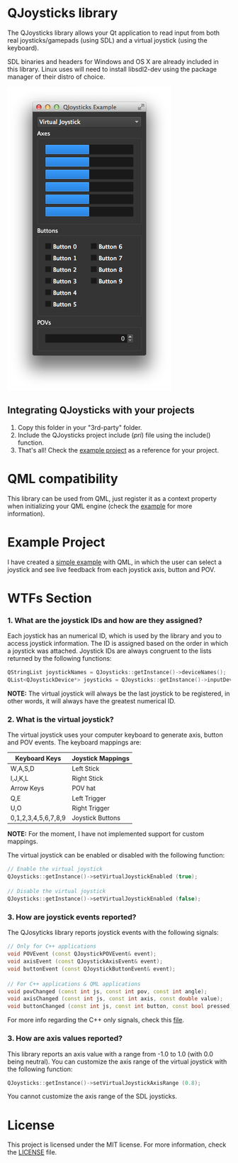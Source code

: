 # QJoysticks library

The QJoysticks library allows your Qt application to read input from both real joysticks/gamepads (using SDL) and a virtual joystick (using the keyboard).

SDL binaries and headers for Windows and OS X are already included in this library. Linux uses will need to install libsdl2-dev using the package manager of their distro of choice.

![Screenshot](/examples/JoystickList/screenshot.png)

## Integrating QJoysticks with your projects
1. Copy this folder in your "3rd-party" folder.
2. Include the QJoysticks project include (*pri*) file using the include() function.
3. That's all! Check the [example project](#example-project) as a reference for your project.

# QML compatibility
This library can be used from QML, just register it as a context property when initializing your QML engine (check the [example](#example-project) for more information).

# Example Project
I have created a [simple example](/examples/JoystickList) with QML, in which the user can select a joystick and see live feedback from each joystick axis, button and POV.

# WTFs Section

### 1. What are the joystick IDs and how are they assigned?

Each joystick has an numerical ID, which is used by the library and you to access joystick information. The ID is assigned based on the order in which a joystick was attached. Joystick IDs are always congruent to the lists returned by the following functions:

```c++
QStringList joystickNames = QJoysticks::getInstance()->deviceNames();
QList<QJoystickDevice*> joysticks = QJoysticks::getInstance()->inputDevices();
```

**NOTE:** The virtual joystick will always be the last joystick to be registered, in other words, it will always have the greatest numerical ID.

### 2. What is the virtual joystick?

The virtual joystick uses your computer keyboard to generate axis, button and POV events. The keyboard mappings are:

| Keyboard Keys       | Joystick Mappings |
|---------------------|-------------------|
| W,A,S,D             | Left Stick        |
| I,J,K,L             | Right Stick       |
| Arrow Keys          | POV hat           |
| Q,E                 | Left Trigger      |
| U,O                 | Right Trigger     |
| 0,1,2,3,4,5,6,7,8,9 | Joystick Buttons  |

**NOTE:** For the moment, I have not implemented support for custom mappings.

The virtual joystick can be enabled or disabled with the following function:

```c++
// Enable the virtual joystick
QJoysticks::getInstance()->setVirtualJoystickEnabled (true);

// Disable the virtual joystick
QJoysticks::getInstance()->setVirtualJoystickEnabled (false);
```

### 3. How are joystick events reported?

The QJosyticks library reports joystick events with the following signals:

```c++
// Only for C++ applications
void POVEvent (const QJoystickPOVEvent& event);
void axisEvent (const QJoystickAxisEvent& event);
void buttonEvent (const QJoystickButtonEvent& event);

// For C++ applications & QML applications
void povChanged (const int js, const int pov, const int angle);
void axisChanged (const int js, const int axis, const double value);
void buttonChanged (const int js, const int button, const bool pressed);
```

For more info regarding the C++ only signals, check this [file](/src/QJoysticks/JoysticksCommon.h).

### 3. How are axis values reported?

This library reports an axis value with a range from -1.0 to 1.0 (with 0.0 being neutral).
You can customize the axis range of the virtual joystick with the following function:

```c++
QJoysticks::getInstance()->setVirtualJoystickAxisRange (0.8);
```

You cannot customize the axis range of the SDL joysticks.

# License
This project is licensed under the MIT license. For more information, check the [LICENSE](LICENSE) file.
